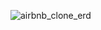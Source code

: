 ![airbnb_clone_erd](https://github.com/user-attachments/assets/3bba340a-4dcb-47a3-a751-b3113b8f5ff0)
